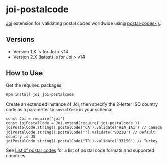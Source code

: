# joi-postalcode

[Joi](https://www.npmjs.com/package/joi) extension for validating postal codes
worldwide using [postal-codes-js](https://www.npmjs.com/package/postal-codes-js).

## Versions

* Version 1.X is for Joi < v14
* Version 2.X (latest) is for Joi > v14

## How to Use

Get the required packages:
```
npm install joi joi-postalcode
```

Create an extended instance of Joi, then specify the 2-letter
ISO country code as a parameter to `postalCode` in your schema:

```
const Joi = require('joi')
const joiPostalCode = Joi.extend(require('joi-postalcode'))
joiPostalCode.string().postalCode('CA').validate('A1A 1A1') // Canada
joiPostalCode.string().postalCode('').validate('90210') // Default country is US
joiPostalCode.string().postalCode('TR').validate('33150') // Turkey
```

See [List of postal codes](https://en.wikipedia.org/wiki/List_of_postal_codes) for
a list of postal code formats and supported countries.
